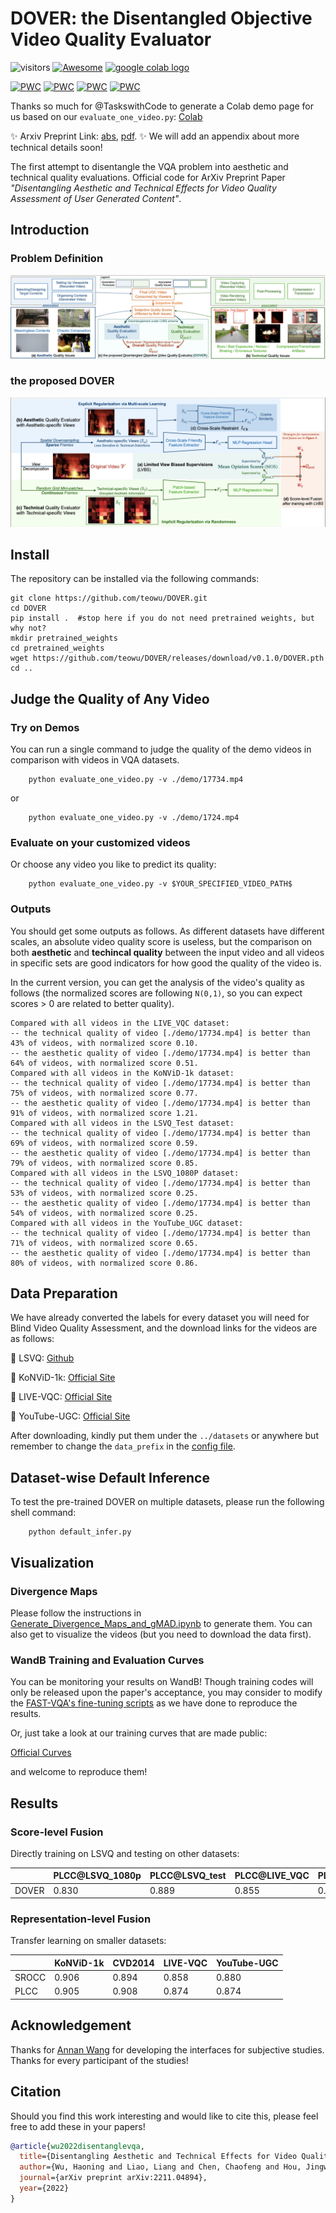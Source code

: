 # DOVER: the Disentangled Objective Video Quality Evaluator


![visitors](https://visitor-badge.laobi.icu/badge?page_id=teowu/DOVER)
[![Awesome](https://cdn.rawgit.com/sindresorhus/awesome/d7305f38d29fed78fa85652e3a63e154dd8e8829/media/badge.svg)](https://github.com/teowu/DOVER)
<a href="https://colab.research.google.com/github/taskswithcode/DOVER/blob/master/TWCDOVER.ipynb"><img src="https://colab.research.google.com/assets/colab-badge.svg" alt="google colab logo"></a> 


[![PWC](https://img.shields.io/endpoint.svg?url=https://paperswithcode.com/badge/disentangling-aesthetic-and-technical-effects/video-quality-assessment-on-konvid-1k)](https://paperswithcode.com/sota/video-quality-assessment-on-konvid-1k?p=disentangling-aesthetic-and-technical-effects)
[![PWC](https://img.shields.io/endpoint.svg?url=https://paperswithcode.com/badge/disentangling-aesthetic-and-technical-effects/video-quality-assessment-on-live-fb-lsvq)](https://paperswithcode.com/sota/video-quality-assessment-on-live-fb-lsvq?p=disentangling-aesthetic-and-technical-effects)
[![PWC](https://img.shields.io/endpoint.svg?url=https://paperswithcode.com/badge/disentangling-aesthetic-and-technical-effects/video-quality-assessment-on-live-vqc)](https://paperswithcode.com/sota/video-quality-assessment-on-live-vqc?p=disentangling-aesthetic-and-technical-effects)
[![PWC](https://img.shields.io/endpoint.svg?url=https://paperswithcode.com/badge/disentangling-aesthetic-and-technical-effects/video-quality-assessment-on-youtube-ugc)](https://paperswithcode.com/sota/video-quality-assessment-on-youtube-ugc?p=disentangling-aesthetic-and-technical-effects)

Thanks so much for @TaskswithCode to generate a Colab demo page for us based on our `evaluate_one_video.py`:
[Colab](https://colab.research.google.com/github/taskswithcode/DOVER/blob/master/TWCDOVER.ipynb)


:sparkles: Arxiv Preprint Link: [abs](arxiv.org/abs/2211.04894), [pdf](arxiv.org/pdf/2211.04894).
:sparkles: We will add an appendix about more technical details soon!

The first attempt to disentangle the VQA problem into aesthetic and technical quality evaluations.
Official code for ArXiv Preprint Paper *"Disentangling Aesthetic and Technical Effects for Video Quality Assessment of User Generated Content"*.



## Introduction

### Problem Definition

![Fig](figs/problem_definition.png)

### the proposed DOVER


![Fig](figs/approach.png)

## Install

The repository can be installed via the following commands:
```shell
git clone https://github.com/teowu/DOVER.git 
cd DOVER 
pip install .  #stop here if you do not need pretrained weights, but why not?
mkdir pretrained_weights 
cd pretrained_weights 
wget https://github.com/teowu/DOVER/releases/download/v0.1.0/DOVER.pth 
cd ..
```

## Judge the Quality of Any Video

### Try on Demos

You can run a single command to judge the quality of the demo videos in comparison with videos in VQA datasets.

```shell
    python evaluate_one_video.py -v ./demo/17734.mp4
```

or 

```shell
    python evaluate_one_video.py -v ./demo/1724.mp4
```

### Evaluate on your customized videos


Or choose any video you like to predict its quality:


```shell
    python evaluate_one_video.py -v $YOUR_SPECIFIED_VIDEO_PATH$
```

### Outputs

You should get some outputs as follows. As different datasets have different scales, an absolute video quality score is useless, but the comparison on both **aesthetic** and **techincal quality** between the input video and all videos in specific sets are good indicators for how good the quality of the video is.

In the current version, you can get the analysis of the video's quality as follows (the normalized scores are following `N(0,1)`, so you can expect scores > 0 are related to better quality).


```
Compared with all videos in the LIVE_VQC dataset:
-- the technical quality of video [./demo/17734.mp4] is better than 43% of videos, with normalized score 0.10.
-- the aesthetic quality of video [./demo/17734.mp4] is better than 64% of videos, with normalized score 0.51.
Compared with all videos in the KoNViD-1k dataset:
-- the technical quality of video [./demo/17734.mp4] is better than 75% of videos, with normalized score 0.77.
-- the aesthetic quality of video [./demo/17734.mp4] is better than 91% of videos, with normalized score 1.21.
Compared with all videos in the LSVQ_Test dataset:
-- the technical quality of video [./demo/17734.mp4] is better than 69% of videos, with normalized score 0.59.
-- the aesthetic quality of video [./demo/17734.mp4] is better than 79% of videos, with normalized score 0.85.
Compared with all videos in the LSVQ_1080P dataset:
-- the technical quality of video [./demo/17734.mp4] is better than 53% of videos, with normalized score 0.25.
-- the aesthetic quality of video [./demo/17734.mp4] is better than 54% of videos, with normalized score 0.25.
Compared with all videos in the YouTube_UGC dataset:
-- the technical quality of video [./demo/17734.mp4] is better than 71% of videos, with normalized score 0.65.
-- the aesthetic quality of video [./demo/17734.mp4] is better than 80% of videos, with normalized score 0.86.
```


## Data Preparation

We have already converted the labels for every dataset you will need for Blind Video Quality Assessment,
and the download links for the videos are as follows:

:book: LSVQ: [Github](https://github.com/baidut/PatchVQ)

:book: KoNViD-1k: [Official Site](http://database.mmsp-kn.de/konvid-1k-database.html)

:book: LIVE-VQC: [Official Site](http://live.ece.utexas.edu/research/LIVEVQC)

:book: YouTube-UGC: [Official Site](https://media.withyoutube.com)

After downloading, kindly put them under the `../datasets` or anywhere but remember to change the `data_prefix` in the [config file](dover.yml).


## Dataset-wise Default Inference

To test the pre-trained DOVER on multiple datasets, please run the following shell command:

```shell
    python default_infer.py
```

## Visualization

### Divergence Maps

Please follow the instructions in [Generate_Divergence_Maps_and_gMAD.ipynb](Generate_Divergence_Maps_and_gMAD.ipynb) to generate them.
You can also get to visualize the videos (but you need to download the data first).

### WandB Training and Evaluation Curves

You can be monitoring your results on WandB!
Though training codes will only be released upon the paper's acceptance, you may consider to modify the [FAST-VQA's fine-tuning scripts](https://github.com/teowu/FAST-VQA-and-FasterVQA/blob/dev/split_train.py) as we have done to reproduce the results.

Or, just take a look at our training curves that are made public: 

[Official Curves](https://wandb.ai/timothyhwu/DOVER)

and welcome to reproduce them!


## Results

### Score-level Fusion

Directly training on LSVQ and testing on other datasets:

|    | PLCC@LSVQ_1080p | PLCC@LSVQ_test | PLCC@LIVE_VQC | PLCC@KoNViD | MACs | config | model |
| ----  |    ----   |   ---- |  ----   |    ----   | ----  |    ----   |   ---- | 
|  DOVER |  0.830 |  0.889  |   0.855 | 0.883   |  282G  |  [config](dover.yml)  | [github](https://github.com/teowu/DOVER/releases/download/v0.1.0/DOVER.pth) |

### Representation-level Fusion

Transfer learning on smaller datasets:

|       | KoNViD-1k | CVD2014 | LIVE-VQC | YouTube-UGC |
| ----  |    ----   |   ---- |  ----   |    ----   |
| SROCC | 0.906 | 0.894 | 0.858 | 0.880 |
| PLCC  | 0.905 | 0.908 | 0.874 | 0.874 |



## Acknowledgement

Thanks for [Annan Wang](https://github.com/AnnanWangDaniel) for developing the interfaces for subjective studies.
Thanks for every participant of the studies!

## Citation

Should you find this work interesting and would like to cite this, please feel free to add these in your papers!

```bibtex
@article{wu2022disentanglevqa,
  title={Disentangling Aesthetic and Technical Effects for Video Quality Assessment of User Generated Content},
  author={Wu, Haoning and Liao, Liang and Chen, Chaofeng and Hou, Jingwen and Wang, Annan and Sun, Wenxiu and Yan, Qiong and Lin, Weisi},
  journal={arXiv preprint arXiv:2211.04894},
  year={2022}
}
```